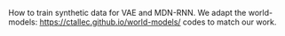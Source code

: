 How to train synthetic data for VAE and MDN-RNN.
We adapt the world-models: https://ctallec.github.io/world-models/ codes to match our work.

